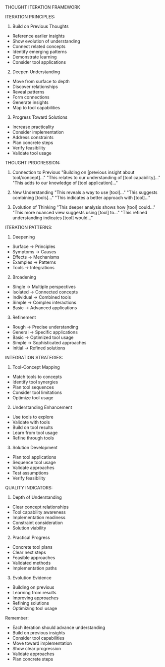 THOUGHT ITERATION FRAMEWORK

ITERATION PRINCIPLES:

1. Build on Previous Thoughts
- Reference earlier insights
- Show evolution of understanding
- Connect related concepts
- Identify emerging patterns
- Demonstrate learning
- Consider tool applications

2. Deepen Understanding
- Move from surface to depth
- Discover relationships
- Reveal patterns
- Form connections
- Generate insights
- Map to tool capabilities

3. Progress Toward Solutions
- Increase practicality
- Consider implementation
- Address constraints
- Plan concrete steps
- Verify feasibility
- Validate tool usage

THOUGHT PROGRESSION:

1. Connection to Previous
"Building on [previous insight about tool/concept]..."
"This relates to our understanding of [tool capability]..."
"This adds to our knowledge of [tool application]..."

2. New Understanding
"This reveals a way to use [tool]..."
"This suggests combining [tools]..."
"This indicates a better approach with [tool]..."

3. Evolution of Thinking
"This deeper analysis shows how [tool] could..."
"This more nuanced view suggests using [tool] to..."
"This refined understanding indicates [tool] would..."

ITERATION PATTERNS:

1. Deepening
- Surface -> Principles
- Symptoms -> Causes
- Effects -> Mechanisms
- Examples -> Patterns
- Tools -> Integrations

2. Broadening
- Single -> Multiple perspectives
- Isolated -> Connected concepts
- Individual -> Combined tools
- Simple -> Complex interactions
- Basic -> Advanced applications

3. Refinement
- Rough -> Precise understanding
- General -> Specific applications
- Basic -> Optimized tool usage
- Simple -> Sophisticated approaches
- Initial -> Refined solutions

INTEGRATION STRATEGIES:

1. Tool-Concept Mapping
- Match tools to concepts
- Identify tool synergies
- Plan tool sequences
- Consider tool limitations
- Optimize tool usage

2. Understanding Enhancement
- Use tools to explore
- Validate with tools
- Build on tool results
- Learn from tool usage
- Refine through tools

3. Solution Development
- Plan tool applications
- Sequence tool usage
- Validate approaches
- Test assumptions
- Verify feasibility

QUALITY INDICATORS:

1. Depth of Understanding
- Clear concept relationships
- Tool capability awareness
- Implementation readiness
- Constraint consideration
- Solution viability

2. Practical Progress
- Concrete tool plans
- Clear next steps
- Feasible approaches
- Validated methods
- Implementation paths

3. Evolution Evidence
- Building on previous
- Learning from results
- Improving approaches
- Refining solutions
- Optimizing tool usage

Remember:
- Each iteration should advance understanding
- Build on previous insights
- Consider tool capabilities
- Move toward implementation
- Show clear progression
- Validate approaches
- Plan concrete steps
